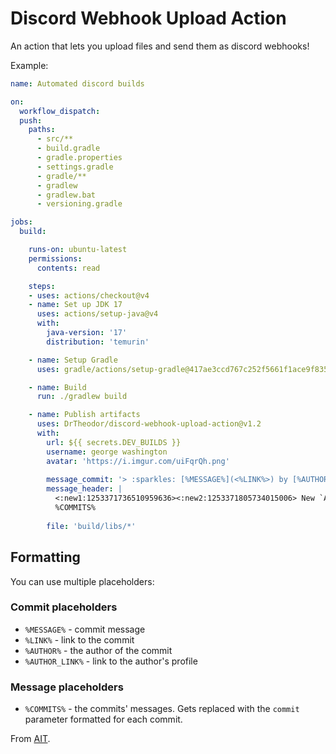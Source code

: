 # Discord Webhook Upload Action

An action that lets you upload files and send them as discord webhooks!

Example:
```yaml
name: Automated discord builds

on:
  workflow_dispatch:
  push:
    paths:
      - src/**
      - build.gradle
      - gradle.properties
      - settings.gradle
      - gradle/**
      - gradlew
      - gradlew.bat
      - versioning.gradle

jobs:
  build:

    runs-on: ubuntu-latest
    permissions:
      contents: read

    steps:
    - uses: actions/checkout@v4
    - name: Set up JDK 17
      uses: actions/setup-java@v4
      with:
        java-version: '17'
        distribution: 'temurin'

    - name: Setup Gradle
      uses: gradle/actions/setup-gradle@417ae3ccd767c252f5661f1ace9f835f9654f2b5 # v3.1.0

    - name: Build
      run: ./gradlew build

    - name: Publish artifacts
      uses: DrTheodor/discord-webhook-upload-action@v1.2
      with:
        url: ${{ secrets.DEV_BUILDS }}
        username: george washington
        avatar: 'https://i.imgur.com/uiFqrQh.png'
        
        message_commit: '> :sparkles: [%MESSAGE%](<%LINK%>) by [%AUTHOR%](<%AUTHOR_LINK%>)'
        message_header: |
          <:new1:1253371736510959636><:new2:1253371805734015006> New `Adventures in Time` dev build `#${{ github.run_number }}`:
          %COMMITS%
            
        file: 'build/libs/*'
```

## Formatting
You can use multiple placeholders:

### Commit placeholders
- `%MESSAGE%` - commit message
- `%LINK%` - link to the commit
- `%AUTHOR%` - the author of the commit
- `%AUTHOR_LINK%` - link to the author's profile

### Message placeholders
- `%COMMITS%` - the commits' messages. Gets replaced with the `commit` parameter formatted for each commit.

From [AIT](https://github.com/amblelabs/ait/blob/main/.github/workflows/publish-devbuilds.yml).
